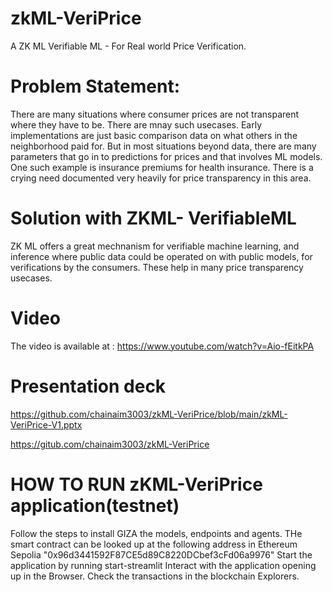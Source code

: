 # zkML-VeriPrice

A ZK ML Verifiable ML - For Real world Price Verification. 

# Problem Statement: 

There are many situations where consumer prices are not transparent where they have to be. There are mnay such usecases. Early implementations are just basic comparison data on what others in the neighborhood paid for. But in most situations beyond data, there are many parameters that go in to predictions for prices and that involves ML models. One such example is insurance premiums for health insurance. There is a crying need documented very heavily for price transparency in this area. 


# Solution with ZKML- VerifiableML

ZK ML offers a great mechnanism for verifiable machine learning, and inference where public data could be operated on with public models, for verifications by the consumers. 
These help in many price transparency usecases. 

# Video 

The video is available at : https://www.youtube.com/watch?v=Aio-fEitkPA

# Presentation deck

https://github.com/chainaim3003/zkML-VeriPrice/blob/main/zkML-VeriPrice-V1.pptx

https://gitub.com/chainaim3003/zkML-VeriPrice

# HOW TO RUN zKML-VeriPrice application(testnet)

Follow the steps to install GIZA the models, endpoints and agents.
THe smart contract can be looked up at the following address in Ethereum Sepolia "0x96d3441592F87CE5d89C8220DCbef3cFd06a9976"
Start the application by running start-streamlit 
Interact with the application opening up in the Browser. 
Check the transactions in the blockchain Explorers.


